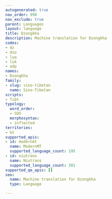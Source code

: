 ```yaml
---
autogenerated: true
nav_order: 998
nav_exclude: true
parent: Languages
layout: language
title: Dzongkha
description: Machine translation for Dzongkha
codes:
- dz
- dzo
- lya
- luk
- adp
names:
- Dzongkha
family:
- slug: sino-tibetan
  name: Sino-Tibetan
scripts:
- Tibt
typology:
  word_order:
  - SOV
  morphosyntax:
  - inflected
territories:
- bt
supported_apis:
- id: modernmt
  name: ModernMT
  supported_language_count: 195
- id: niutrans
  name: Niutrans
  supported_language_count: 381
supported_qe_apis: []
seo:
  name: Machine translation for Dzongkha
  type: Language

---
```



